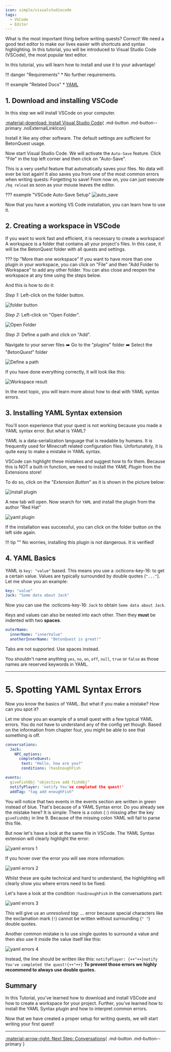 ```yaml
---
icon: simple/visualstudiocode
tags:
  - VSCode
  - Editor
---
```


What is the most important thing before writing quests?
Correct! We need a good text editor to make our lives easier with shortcuts and syntax highlighting.
In this tutorial, you will be introduced to Visual Studio Code (VSCode), the most popular text editor.

In this tutorial, you will learn how to install and use it to your advantage!


<div class="grid" markdown>
!!! danger "Requirements"
    * No further requirements.

!!! example "Related Docs"
    * [YAML](../Getting-Started/Basics/YAML.md)
</div>


## 1. Download and installing VSCode

In this step we will install VSCode on your computer.

[:material-download: Install Visual Studio Code](https://code.visualstudio.com){ .md-button .md-button--primary .noExternalLinkIcon}

Install it like any other software. The default settings are sufficient for BetonQuest usage.

Now start Visual Studio Code. We will activate the `Auto-Save` feature.
Click "File" in the top left corner and then click on "Auto-Save".

This is a very useful feature that automatically saves your files. No data will ever be lost again!
It also saves you from one of the most common errors when writing quests: Forgetting to save!
From now on, you can just execute `/bq reload` as soon as your mouse leaves the editor.

??? example "VSCode Auto-Save Setup"
    ![auto_save](../../../_media/content/Tutorials/VSCode-Setup/auto_save.png)
    
Now that you have a working VS Code installation, you can learn how to use it.
    
## 2. Creating a workspace in VSCode

If you want to work fast and efficient, it is necessary to create a workspace!
A workspace is a folder that contains all your project's files. In this case, it will be the BetonQuest folder with all
quests and settings.

??? tip "More than one workspace"
    If you want to have more than one plugin in your workspace, you can click on "File" and then "Add Folder to Workspace"
    to add any other folder.
    You can also close and reopen the workspace at any time using the steps below.
    

And this is how to do it:

_Step 1:_ Left-click on the folder button.

![folder button](../../../_media/content/Tutorials/VSCode-Setup/creating_workspace_1.png)

_Step 2:_ Left-click on "Open Folder".

![Open Folder](../../../_media/content/Tutorials/VSCode-Setup/creating_workspace_2.png)


_Step 3:_ Define a path and click on "Add".

Navigate to your server files :arrow_right: Go to the "_plugins_" folder :arrow_right: Select the "_BetonQuest_" folder

![Define a path](../../../_media/content/Tutorials/VSCode-Setup/creating_workspace_3.png)

If you have done everything correctly, it will look like this:

![Workspace result](../../../_media/content/Tutorials/VSCode-Setup/creating_workspace_result.png)

In the next topic, you will learn more about how to deal with YAML syntax errors.

## 3. Installing YAML Syntax extension

You'll soon experience that your quest is not working because you made a YAML syntax error.
But what is YAML?

YAML is a data-serialization language that is readable by humans. It is frequently used for Minecraft related configuration files.
Unfortunately, it is quite easy to make a mistake in YAML syntax. 

VSCode can highlight these mistakes and suggest how to fix them. 
Because this is NOT a built-in function, we need to install the _YAML Plugin_ from the
Extensions store!

To do so, click on the "_Extension Button_" as it is shown in the picture below:

![install plugin](../../../_media/content/Tutorials/VSCode-Setup/plugin_installation.png)

A new tab will open. Now search for `YAML` and install the plugin from the author "Red Hat"

![yaml plugin](../../../_media/content/Tutorials/VSCode-Setup/yaml.png)

If the installation was successful, you can click on the folder button on the left
side again.

!!! tip ""
    No worries, installing this plugin is not dangerous. It is verified!

## 4. YAML Basics

YAML is `key: "value"` based. This means you use a :octicons-key-16: to get a certain value. Values are typically surrounded by double quotes (`"..."`).
Let me show you an example:

```YAML title="YAML Data Format"
key: "value"
Jack: "Some data about Jack"
```
Now you can use the :octicons-key-16: `Jack` to obtain `Some data about Jack`.

Keys and values can also be nested into each other. Then they **must** be indented with two **spaces**.

```YAML title="Nested YAML"
outerName:
  innerName: "innerValue"
  anotherInnerName: "BetonQuest is great!"
```

Tabs are not supported. Use spaces instead.

You shouldn't name anything `yes`, `no`, `on`, `off`, `null`, `true` or `false` as those names are reserved keywords in YAML.  
 
---

# 5. Spotting YAML Syntax Errors

Now you know the basics of YAML. But what if you make a mistake? How can you spot it?

Let me show you an example of a small quest with a few typical YAML errors. You do not have to understand any of the config
yet though. Based on the information from chapter four, you might be able to see that something is off.
```YAML title="Example Quest with YAML Errors" linenums="1"
conversations:
  Jack:
    NPC_options:
      completeQuest:
       text: "Hello, how are you?"
       conditions: !hasEnoughFish

events:
  giveFishObj "objective add fishObj"
  notifyPlayer: 'notify You've completed the quest!'
  addTag: "tag add enoughFish"

```

You will notice that two events in the events section are written in green instead of blue.
That's because of a YAML Syntax error.
Do you already see the mistake here? It is simple: There is a colon (`:`) missing after
the key `giveFishObj` in line 9. Because of the missing colon YAML will fail to parse this file.

But now let's have a look at the same file in VSCode. The YAML Syntax extension will clearly highlight the error:

![yaml errors 1](../../../_media/content/Tutorials/VSCode-Setup/yaml_errors_1.png)

If you hover over the error you will see more information:

![yaml errors 2](../../../_media/content/Tutorials/VSCode-Setup/yaml_errors_2.png)

Whilst these are quite technical and hard to understand, the highlighting will clearly show you where errors need to be fixed.

Let's have a look at the condition `!hasEnoughFish` in the conversations part:

![yaml errors 3](../../../_media/content/Tutorials/VSCode-Setup/yaml_errors_3.png)

This will give us an _unresolved tag: ..._ error because special characters like the exclamation mark (`!`) 
cannot be written without surrounding (`" "`) double quotes.

Another common mistake is to use single quotes to surround a value and then also use it inside the value itself
like this:

![yaml errors 4](../../../_media/content/Tutorials/VSCode-Setup/yaml_errors_4.png)

Instead, the line should be written like this: `notifyPlayer: {++"++}notify You've completed the quest!{++"++}`
**To prevent those errors we highly recommend to always use double quotes.**
 
## Summary

In this Tutorial, you've learned how to download and install VSCode and how to create
a workspace for your project. Further, you've learned how to install the YAML Syntax plugin
and how to interpret common errors.

Now that we have created a proper setup for writing quests, we will start writing your first quest!

---
[:material-arrow-right: Next Step: Conversations](../Basics/Conversations.md){ .md-button .md-button--primary }
